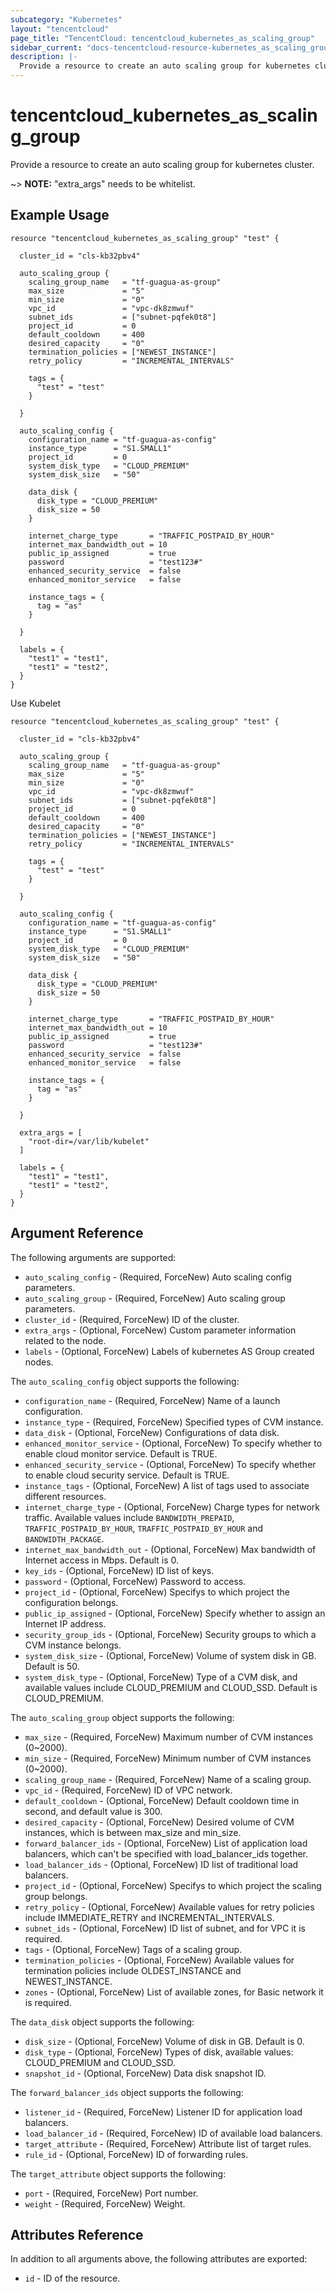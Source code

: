 ```yaml
---
subcategory: "Kubernetes"
layout: "tencentcloud"
page_title: "TencentCloud: tencentcloud_kubernetes_as_scaling_group"
sidebar_current: "docs-tencentcloud-resource-kubernetes_as_scaling_group"
description: |-
  Provide a resource to create an auto scaling group for kubernetes cluster.
---
```


# tencentcloud_kubernetes_as_scaling_group

Provide a resource to create an auto scaling group for kubernetes cluster.

~> **NOTE:** "extra_args" needs to be whitelist.

## Example Usage

```hcl
resource "tencentcloud_kubernetes_as_scaling_group" "test" {

  cluster_id = "cls-kb32pbv4"

  auto_scaling_group {
    scaling_group_name   = "tf-guagua-as-group"
    max_size             = "5"
    min_size             = "0"
    vpc_id               = "vpc-dk8zmwuf"
    subnet_ids           = ["subnet-pqfek0t8"]
    project_id           = 0
    default_cooldown     = 400
    desired_capacity     = "0"
    termination_policies = ["NEWEST_INSTANCE"]
    retry_policy         = "INCREMENTAL_INTERVALS"

    tags = {
      "test" = "test"
    }

  }

  auto_scaling_config {
    configuration_name = "tf-guagua-as-config"
    instance_type      = "S1.SMALL1"
    project_id         = 0
    system_disk_type   = "CLOUD_PREMIUM"
    system_disk_size   = "50"

    data_disk {
      disk_type = "CLOUD_PREMIUM"
      disk_size = 50
    }

    internet_charge_type       = "TRAFFIC_POSTPAID_BY_HOUR"
    internet_max_bandwidth_out = 10
    public_ip_assigned         = true
    password                   = "test123#"
    enhanced_security_service  = false
    enhanced_monitor_service   = false

    instance_tags = {
      tag = "as"
    }

  }

  labels = {
    "test1" = "test1",
    "test1" = "test2",
  }
}
```

Use Kubelet

```hcl
resource "tencentcloud_kubernetes_as_scaling_group" "test" {

  cluster_id = "cls-kb32pbv4"

  auto_scaling_group {
    scaling_group_name   = "tf-guagua-as-group"
    max_size             = "5"
    min_size             = "0"
    vpc_id               = "vpc-dk8zmwuf"
    subnet_ids           = ["subnet-pqfek0t8"]
    project_id           = 0
    default_cooldown     = 400
    desired_capacity     = "0"
    termination_policies = ["NEWEST_INSTANCE"]
    retry_policy         = "INCREMENTAL_INTERVALS"

    tags = {
      "test" = "test"
    }

  }

  auto_scaling_config {
    configuration_name = "tf-guagua-as-config"
    instance_type      = "S1.SMALL1"
    project_id         = 0
    system_disk_type   = "CLOUD_PREMIUM"
    system_disk_size   = "50"

    data_disk {
      disk_type = "CLOUD_PREMIUM"
      disk_size = 50
    }

    internet_charge_type       = "TRAFFIC_POSTPAID_BY_HOUR"
    internet_max_bandwidth_out = 10
    public_ip_assigned         = true
    password                   = "test123#"
    enhanced_security_service  = false
    enhanced_monitor_service   = false

    instance_tags = {
      tag = "as"
    }

  }

  extra_args = [
    "root-dir=/var/lib/kubelet"
  ]

  labels = {
    "test1" = "test1",
    "test1" = "test2",
  }
}
```

## Argument Reference

The following arguments are supported:

* `auto_scaling_config` - (Required, ForceNew) Auto scaling config parameters.
* `auto_scaling_group` - (Required, ForceNew) Auto scaling group parameters.
* `cluster_id` - (Required, ForceNew) ID of the cluster.
* `extra_args` - (Optional, ForceNew) Custom parameter information related to the node.
* `labels` - (Optional, ForceNew) Labels of kubernetes AS Group created nodes.

The `auto_scaling_config` object supports the following:

* `configuration_name` - (Required, ForceNew) Name of a launch configuration.
* `instance_type` - (Required, ForceNew) Specified types of CVM instance.
* `data_disk` - (Optional, ForceNew) Configurations of data disk.
* `enhanced_monitor_service` - (Optional, ForceNew) To specify whether to enable cloud monitor service. Default is TRUE.
* `enhanced_security_service` - (Optional, ForceNew) To specify whether to enable cloud security service. Default is TRUE.
* `instance_tags` - (Optional, ForceNew) A list of tags used to associate different resources.
* `internet_charge_type` - (Optional, ForceNew) Charge types for network traffic. Available values include `BANDWIDTH_PREPAID`, `TRAFFIC_POSTPAID_BY_HOUR`, `TRAFFIC_POSTPAID_BY_HOUR` and `BANDWIDTH_PACKAGE`.
* `internet_max_bandwidth_out` - (Optional, ForceNew) Max bandwidth of Internet access in Mbps. Default is 0.
* `key_ids` - (Optional, ForceNew) ID list of keys.
* `password` - (Optional, ForceNew) Password to access.
* `project_id` - (Optional, ForceNew) Specifys to which project the configuration belongs.
* `public_ip_assigned` - (Optional, ForceNew) Specify whether to assign an Internet IP address.
* `security_group_ids` - (Optional, ForceNew) Security groups to which a CVM instance belongs.
* `system_disk_size` - (Optional, ForceNew) Volume of system disk in GB. Default is 50.
* `system_disk_type` - (Optional, ForceNew) Type of a CVM disk, and available values include CLOUD_PREMIUM and CLOUD_SSD. Default is CLOUD_PREMIUM.

The `auto_scaling_group` object supports the following:

* `max_size` - (Required, ForceNew) Maximum number of CVM instances (0~2000).
* `min_size` - (Required, ForceNew) Minimum number of CVM instances (0~2000).
* `scaling_group_name` - (Required, ForceNew) Name of a scaling group.
* `vpc_id` - (Required, ForceNew) ID of VPC network.
* `default_cooldown` - (Optional, ForceNew) Default cooldown time in second, and default value is 300.
* `desired_capacity` - (Optional, ForceNew) Desired volume of CVM instances, which is between max_size and min_size.
* `forward_balancer_ids` - (Optional, ForceNew) List of application load balancers, which can't be specified with load_balancer_ids together.
* `load_balancer_ids` - (Optional, ForceNew) ID list of traditional load balancers.
* `project_id` - (Optional, ForceNew) Specifys to which project the scaling group belongs.
* `retry_policy` - (Optional, ForceNew) Available values for retry policies include IMMEDIATE_RETRY and INCREMENTAL_INTERVALS.
* `subnet_ids` - (Optional, ForceNew) ID list of subnet, and for VPC it is required.
* `tags` - (Optional, ForceNew) Tags of a scaling group.
* `termination_policies` - (Optional, ForceNew) Available values for termination policies include OLDEST_INSTANCE and NEWEST_INSTANCE.
* `zones` - (Optional, ForceNew) List of available zones, for Basic network it is required.

The `data_disk` object supports the following:

* `disk_size` - (Optional, ForceNew) Volume of disk in GB. Default is 0.
* `disk_type` - (Optional, ForceNew) Types of disk, available values: CLOUD_PREMIUM and CLOUD_SSD.
* `snapshot_id` - (Optional, ForceNew) Data disk snapshot ID.

The `forward_balancer_ids` object supports the following:

* `listener_id` - (Required, ForceNew) Listener ID for application load balancers.
* `load_balancer_id` - (Required, ForceNew) ID of available load balancers.
* `target_attribute` - (Required, ForceNew) Attribute list of target rules.
* `rule_id` - (Optional, ForceNew) ID of forwarding rules.

The `target_attribute` object supports the following:

* `port` - (Required, ForceNew) Port number.
* `weight` - (Required, ForceNew) Weight.

## Attributes Reference

In addition to all arguments above, the following attributes are exported:

* `id` - ID of the resource.




